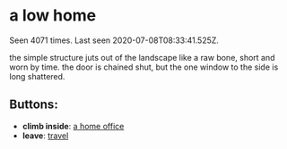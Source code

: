 # a low home

Seen 4071 times. Last seen 2020-07-08T08:33:41.525Z.

the simple structure juts out of the landscape like a raw bone, short and worn by time. the door is chained shut, but the one window to the side is long shattered.

## Buttons:

- **climb inside**: [a home office](a-home-office-hbfou6.md)
- **leave**: [travel](travel-travel.md)